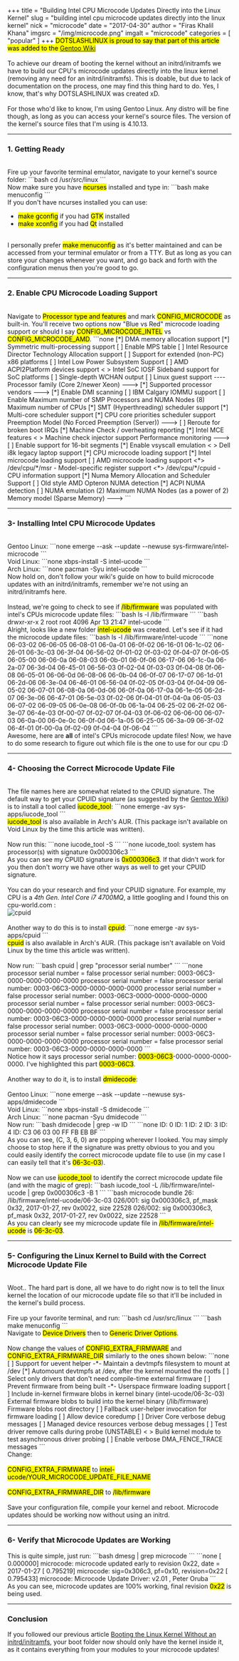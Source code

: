 +++
title = "Building Intel CPU Microcode Updates Directly into the Linux Kernel"
slug = "building intel cpu microcode updates directly into the linux kernel"
nick = "microcode"
date = "2017-04-30"
author = "Firas Khalil Khana"
imgsrc = "/img/microcode.png"
imgalt = "microcode"
categories = [ "popular" ]
+++
<mark>DOTSLASHLINUX is proud to say that part of this article was added to the <a href="https://wiki.gentoo.org/wiki/Intel_microcode#Kernel_3" target="_blank">Gentoo Wiki</a></mark>
<br/>
<br/>
To achieve our dream of booting the kernel without an initrd/initramfs we have to build our CPU's microcode updates directly into the linux kernel (removing any need for an initrd/initramfs). This is doable, but due to lack of documentation on the process, one may find this thing hard to do. Yes, I know, that's why DOTSLASHLINUX was created xD.
<br/>
<br/>
For those who'd like to know, I'm using Gentoo Linux. Any distro will be fine though, as long as you can access your kernel's source files. The version of the kernel's source files that I'm using is 4.10.13.
<hr/>

<h3>1. Getting Ready</h3>
<br/>
Fire up your favorite terminal emulator, navigate to your kernel's source folder:
```bash
cd /usr/src/linux
```
<br/>
Now make sure you have <mark>ncurses</mark> installed and type in:
```bash
make menuconfig
```
<br/>
If you don't have ncurses installed you can use:
<br/>
<ul>
<li><mark>make gconfig</mark> if you had <mark>GTK</mark> installed</li>
<li><mark>make xconfig</mark> if you had <mark>Qt</mark> installed</li>
</ul>
<br/>
I personally prefer <mark>make menuconfig</mark> as it's better maintained and can be accessed from your terminal emulator or from a TTY. But as long as you can store your changes whenever you want, and go back and forth with the configuration menus then you're good to go.
<br/>
<hr/>
<h3>2. Enable CPU Microcode Loading Support</h3>
<br/>
Navigate to <mark>Processor type and features</mark> and mark <mark>CONFIG_MICROCODE</mark> as built-in. You'll receive two options now "Blue vs Red" microcode loading support or should I say <mark>CONFIG_MICROCODE_INTEL</mark> vs <mark>CONFIG_MICROCODE_AMD</mark>.
```none
  [*] DMA memory allocation support
  [*] Symmetric multi-processing support
  [ ] Enable MPS table
  [ ] Intel Resource Director Technology Allocation support
  [ ] Support for extended (non-PC) x86 platforms
  [ ] Intel Low Power Subsystem Support
  [ ] AMD ACPI2Platform devices support
  < > Intel SoC IOSF Sideband support for SoC platforms
  [ ] Single-depth WCHAN output
  [ ] Linux guest support  ----
  Processor family (Core 2/newer Xeon)  --->
  [*] Supported processor vendors  --->
  [*] Enable DMI scanning
  [ ] IBM Calgary IOMMU support
  [ ] Enable Maximum number of SMP Processors and NUMA Nodes
  (8) Maximum number of CPUs
  [*] SMT (Hyperthreading) scheduler support
  [*] Multi-core scheduler support
  [*]   CPU core priorities scheduler support
  Preemption Model (No Forced Preemption (Server))  --->
  [ ] Reroute for broken boot IRQs
  [*] Machine Check / overheating reporting
  [*]   Intel MCE features
  < > Machine check injector support
  Performance monitoring  --->
  [ ] Enable support for 16-bit segments
  [*] Enable vsyscall emulation
  < > Dell i8k legacy laptop support
  [*] CPU microcode loading support
  [*]   Intel microcode loading support
  [ ]   AMD microcode loading support
  <*> /dev/cpu/*/msr - Model-specific register support
  <*> /dev/cpu/*/cpuid - CPU information support
  [*] Numa Memory Allocation and Scheduler Support
  [ ]   Old style AMD Opteron NUMA detection
  [*]   ACPI NUMA detection
  [ ]   NUMA emulation
  (2) Maximum NUMA Nodes (as a power of 2)
  Memory model (Sparse Memory)  --->
```
<br/>
<hr/>
<h3>3- Installing Intel CPU Microcode Updates</h3>
<br/>
Gentoo Linux:
```none
emerge --ask --update --newuse sys-firmware/intel-microcode
```
<br/>
Void Linux:
```none
xbps-install -S intel-ucode
```
<br/>
Arch Linux:
```none
pacman -Syu intel-ucode
```
<br/>
Now hold on, don't follow your wiki's guide on how to build microcode updates with an initrd/initramfs, remember we're not using an initrd/initramfs here.
<br/>
<br/>
Instead, we're going to check to see if <mark>/lib/firmware</mark> was populated with intel's CPUs microcode update files:
```bash
ls -l /lib/firmware
```
```bash
drwxr-xr-x 2 root root 4096 Apr 13 21:47 intel-ucode
```
<br/>
Alright, looks like a new folder <mark>intel-ucode</mark> was created. Let's see if it had the microcode update files:
```bash
ls -l /lib/firmware/intel-ucode
```
```none
06-03-02  06-06-05  06-08-01  06-0a-01	06-0f-02  06-16-01  06-1c-02  06-26-01	06-3c-03  06-3f-04  06-56-02  0f-01-02	0f-03-02  0f-04-07  0f-06-05
06-05-00  06-06-0a  06-08-03  06-0b-01	06-0f-06  06-17-06  06-1c-0a  06-2a-07	06-3d-04  06-45-01  06-56-03  0f-02-04	0f-03-03  0f-04-08  0f-06-08
06-05-01  06-06-0d  06-08-06  06-0b-04	06-0f-07  06-17-07  06-1d-01  06-2d-06	06-3e-04  06-46-01  06-56-04  0f-02-05	0f-03-04  0f-04-09
06-05-02  06-07-01  06-08-0a  06-0d-06	06-0f-0a  06-17-0a  06-1e-05  06-2d-07	06-3e-06  06-47-01  06-5e-03  0f-02-06	0f-04-01  0f-04-0a
06-05-03  06-07-02  06-09-05  06-0e-08	06-0f-0b  06-1a-04  06-25-02  06-2f-02	06-3e-07  06-4e-03  0f-00-07  0f-02-07	0f-04-03  0f-06-02
06-06-00  06-07-03  06-0a-00  06-0e-0c	06-0f-0d  06-1a-05  06-25-05  06-3a-09	06-3f-02  06-4f-01  0f-00-0a  0f-02-09	0f-04-04  0f-06-04
```
<br/>
Awesome, here are <strong>all</strong> of intel's CPUs microcode update files! Now, we have to do some research to figure out which file is the one to use for our cpu :D
<br/>
<hr/>
<h3>4- Choosing the Correct Microcode Update File</h3>
<br/>
The file names here are somewhat related to the CPUID signature. The default way to get your CPUID signature (as suggested by the <a href="https://wiki.gentoo.org/wiki/Intel_microcode#Software_3" target="_blank">Gentoo Wiki</a>) is to install a tool called <mark>iucode_tool</mark>:
```none
emerge -av sys-apps/iucode_tool
```
<br/>
<mark>iucode_tool</mark> is also available in Arch's AUR. (This package isn't available on Void Linux by the time this article was written).
<br/>
<br/>
Now run this:
```none
iucode_tool -S
```
```none
iucode_tool: system has processor(s) with signature 0x000306c3
```
<br/>
As you can see my CPUID signature is <mark>0x000306c3</mark>. If that didn't work for you then don't worry we have other ways as well to get your CPUID signature.
<br/>
<br/>
 You can do your research and find your CPUID signature. For example, my CPU is a <em>4th Gen. Intel Core i7 4700MQ</em>, a little googling and I found this on cpu-world.com :
<div class="frame"><img src="/img/cpuid.png" alt="cpuid"></div>
<br/>
Another way to do this is to install <mark>cpuid</mark>:
```none
emerge -av sys-apps/cpuid
```
<br/>
<mark>cpuid</mark> is also available in Arch's AUR. (This package isn't available on Void Linux by the time this article was written).
<br/>
<br/>
Now run:
```bash
cpuid | grep "processor serial number"
```
```none
      processor serial number                = false
   processor serial number: 0003-06C3-0000-0000-0000-0000
      processor serial number                = false
   processor serial number: 0003-06C3-0000-0000-0000-0000
      processor serial number                = false
   processor serial number: 0003-06C3-0000-0000-0000-0000
      processor serial number                = false
   processor serial number: 0003-06C3-0000-0000-0000-0000
      processor serial number                = false
   processor serial number: 0003-06C3-0000-0000-0000-0000
      processor serial number                = false
   processor serial number: 0003-06C3-0000-0000-0000-0000
      processor serial number                = false
   processor serial number: 0003-06C3-0000-0000-0000-0000
      processor serial number                = false
   processor serial number: 0003-06C3-0000-0000-0000-0000
```
<br/>
Notice how it says processor serial number: <mark>0003-06C3</mark>-0000-0000-0000-0000. I've highlighted this part <mark>0003-06C3</mark>.
<br/>
<br/>
Another way to do it, is to install <mark>dmidecode</mark>:
<br/>
<br/>
Gentoo Linux:
```none
emerge --ask --update --newuse sys-apps/dmidecode
```
<br/>
Void Linux:
```none
xbps-install -S dmidecode
```
<br/>
Arch Linux:
```none
pacman -Syu dmidecode
```
<br/>
Now run:
```bash
dmidecode | grep -w ID
```
```none
  ID: 0
	ID: 1
	ID: 2
	ID: 3
	ID: 4
	ID: C3 06 03 00 FF FB EB BF
```
<br/>
As you can see, (C, 3, 6, 0) are popping wherever I looked. You may simply choose to stop here if the signature was pretty obvious to you and you could easily identify the correct microcode update file to use (in my case I can easily tell that it's <mark>06-3c-03</mark>).
<br/>
<br/>
Now we can use <mark>iucode_tool</mark> to identify the correct microcode update file (and with the magic of grep):
```bash
iucode_tool -L /lib/firmware/intel-ucode | grep 0x000306c3 -B 1
```
```bash
microcode bundle 26: /lib/firmware/intel-ucode/06-3c-03
  026/001: sig 0x000306c3, pf_mask 0x32, 2017-01-27, rev 0x0022, size 22528
  026/002: sig 0x000306c3, pf_mask 0x32, 2017-01-27, rev 0x0022, size 22528
```
<br/>
 As you can clearly see my microcode update file in <mark>/lib/firmware/intel-ucode</mark> is <mark>06-3c-03</mark>.
<br/>
<hr/>
<h3>5- Configuring the Linux Kernel to Build with the Correct Microcode Update File</h3>
<br/>
Woot.. The hard part is done, all we have to do right now is to tell the linux kernel the location of our microcode update file so that it'll be included in the kernel's build process.
<br/>
<br/>
Fire up your favorite terminal, and run:
```bash
cd /usr/src/linux
```
```bash
make menuconfig
```
<br/>
Navigate to <mark>Device Drivers</mark> then to <mark>Generic Driver Options</mark>.
<br/>
<br/>
Now change the values of <mark>CONFIG_EXTRA_FIRMWARE</mark> and <mark>CONFIG_EXTRA_FIRMWARE_DIR</mark> similarly to the ones shown below:
```none
  [ ] Support for uevent helper
  -*- Maintain a devtmpfs filesystem to mount at /dev
  [*]   Automount devtmpfs at /dev, after the kernel mounted the rootfs
  [ ] Select only drivers that don't need compile-time external firmware
  [ ] Prevent firmware from being built
  -*- Userspace firmware loading support
  [ ]   Include in-kernel firmware blobs in kernel binary
  (intel-ucode/06-3c-03) External firmware blobs to build into the kernel binary
  (/lib/firmware) Firmware blobs root directory
  [ ] Fallback user-helper invocation for firmware loading
  [ ] Allow device coredump
  [ ] Driver Core verbose debug messages
  [ ] Managed device resources verbose debug messages
  [ ] Test driver remove calls during probe (UNSTABLE)
  < > Build kernel module to test asynchronous driver probing
  [ ] Enable verbose DMA_FENCE_TRACE messages
```
<br/>
Change:
<br/>
<br/>
<mark>CONFIG_EXTRA_FIRMWARE</mark> to <mark>intel-ucode/YOUR_MICROCODE_UPDATE_FILE_NAME</mark>
<br/>
<br/>
<mark>CONFIG_EXTRA_FIRMWARE_DIR</mark> to <mark>/lib/firmware</mark>
<br/>
<br/>
Save your configuration file, compile your kernel and reboot. Microcode updates should be working now without using an initrd.
<br/>
<hr/>
<h3>6- Verify that Microcode Updates are Working</h3>
This is quite simple, just run:
```bash
dmesg | grep microcode
```
```none
[    0.000000] microcode: microcode updated early to revision 0x22, date = 2017-01-27
[    0.795219] microcode: sig=0x306c3, pf=0x10, revision=0x22
[    0.795433] microcode: Microcode Update Driver: v2.01 <tigran@aivazian.fsnet.co.uk>, Peter Oruba
```
<br/>
As you can see, microcode updates are 100% working, final revision <mark>0x22</mark> is being used.
<br/>
<hr/>
<h3>Conclusion</h3>
If you followed our previous article <a href="https://www.dotslashlinux.com/2017/04/29/Booting-the-Linux-Kernel-Without-an-initrd-initramfs.html" target="_blank">Booting the Linux Kernel Without an initrd/initramfs</a>, your boot folder now should only have the kernel inside it, as it contains everything from your modules to your microcode updates!
<br/>
